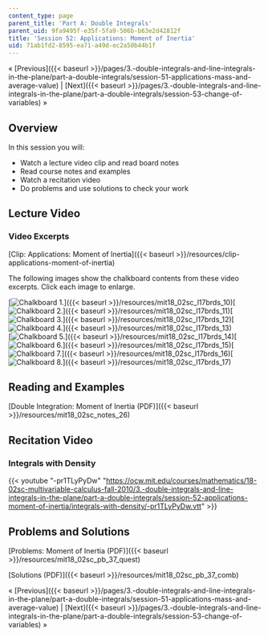 ```yaml
---
content_type: page
parent_title: 'Part A: Double Integrals'
parent_uid: 9fa9495f-e35f-5fa9-506b-b63e2d42812f
title: 'Session 52: Applications: Moment of Inertia'
uid: 71ab1fd2-8595-ea71-a49d-ec2a50b44b1f
---
```


« [Previous]({{< baseurl >}}/pages/3.-double-integrals-and-line-integrals-in-the-plane/part-a-double-integrals/session-51-applications-mass-and-average-value) | [Next]({{< baseurl >}}/pages/3.-double-integrals-and-line-integrals-in-the-plane/part-a-double-integrals/session-53-change-of-variables) »

Overview
--------

In this session you will:

*   Watch a lecture video clip and read board notes
*   Read course notes and examples
*   Watch a recitation video
*   Do problems and use solutions to check your work

Lecture Video
-------------

### Video Excerpts

[Clip: Applications: Moment of Inertia]({{< baseurl >}}/resources/clip-applications-moment-of-inertia)

The following images show the chalkboard contents from these video excerpts. Click each image to enlarge.

[![Chalkboard 1.](BASEURL_PLACEHOLDER/resources/mit18_02sc_l17brds_10a)]({{< baseurl >}}/resources/mit18_02sc_l17brds_10)[![Chalkboard 2.](BASEURL_PLACEHOLDER/resources/mit18_02sc_l17brds_11a)]({{< baseurl >}}/resources/mit18_02sc_l17brds_11)[![Chalkboard 3.](BASEURL_PLACEHOLDER/resources/mit18_02sc_l17brds_12a)]({{< baseurl >}}/resources/mit18_02sc_l17brds_12)[![Chalkboard 4.](BASEURL_PLACEHOLDER/resources/mit18_02sc_l17brds_13a)]({{< baseurl >}}/resources/mit18_02sc_l17brds_13)  
[![Chalkboard 5.](BASEURL_PLACEHOLDER/resources/mit18_02sc_l17brds_14a)]({{< baseurl >}}/resources/mit18_02sc_l17brds_14)[![Chalkboard 6.](BASEURL_PLACEHOLDER/resources/mit18_02sc_l17brds_15a)]({{< baseurl >}}/resources/mit18_02sc_l17brds_15)[![Chalkboard 7.](BASEURL_PLACEHOLDER/resources/mit18_02sc_l17brds_16a)]({{< baseurl >}}/resources/mit18_02sc_l17brds_16)[![Chalkboard 8.](BASEURL_PLACEHOLDER/resources/mit18_02sc_l17brds_17a)]({{< baseurl >}}/resources/mit18_02sc_l17brds_17)

Reading and Examples
--------------------

[Double Integration: Moment of Inertia (PDF)]({{< baseurl >}}/resources/mit18_02sc_notes_26)

Recitation Video
----------------

### Integrals with Density

{{< youtube "-pr1TLyPyDw" "https://ocw.mit.edu/courses/mathematics/18-02sc-multivariable-calculus-fall-2010/3.-double-integrals-and-line-integrals-in-the-plane/part-a-double-integrals/session-52-applications-moment-of-inertia/integrals-with-density/-pr1TLyPyDw.vtt" >}}

Problems and Solutions
----------------------

[Problems: Moment of Inertia (PDF)]({{< baseurl >}}/resources/mit18_02sc_pb_37_quest)

[Solutions (PDF)]({{< baseurl >}}/resources/mit18_02sc_pb_37_comb)

« [Previous]({{< baseurl >}}/pages/3.-double-integrals-and-line-integrals-in-the-plane/part-a-double-integrals/session-51-applications-mass-and-average-value) | [Next]({{< baseurl >}}/pages/3.-double-integrals-and-line-integrals-in-the-plane/part-a-double-integrals/session-53-change-of-variables) »